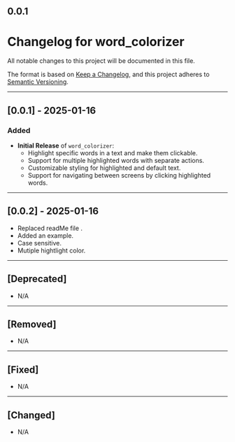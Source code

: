 ## 0.0.1

# Changelog for word_colorizer

All notable changes to this project will be documented in this file.

The format is based on [Keep a Changelog](https://keepachangelog.com/en/1.0.0/), and this project adheres to [Semantic Versioning](https://semver.org/spec/v2.0.0.html).

---

## [0.0.1] - 2025-01-16
### Added
- **Initial Release** of `word_colorizer`:
  - Highlight specific words in a text and make them clickable.
  - Support for multiple highlighted words with separate actions.
  - Customizable styling for highlighted and default text.
  - Support for navigating between screens by clicking highlighted words.

---


## [0.0.2] - 2025-01-16
  - Replaced readMe file .
  - Added an example.
  - Case sensitive.
  - Mutiple hightlight color.

---

## [Deprecated]
- N/A

---

## [Removed]
- N/A

---

## [Fixed]
- N/A

---

## [Changed]
- N/A
